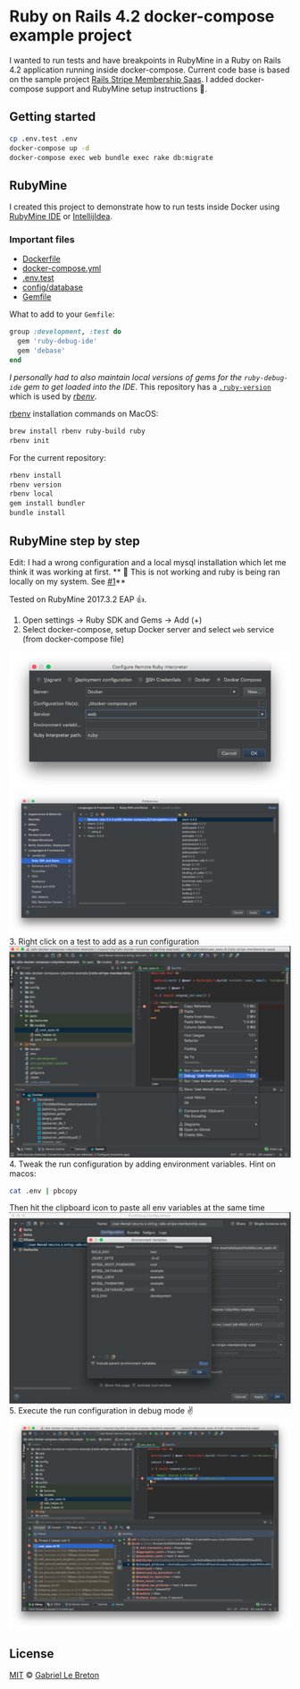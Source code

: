 # Ruby on Rails 4.2 docker-compose example project

I wanted to run tests and have breakpoints in RubyMine in a Ruby on Rails 4.2 application running inside docker-compose. Current code base is based on the sample project [Rails Stripe Membership Saas](https://github.com/railsapps/rails-stripe-membership-saas). I added docker-compose support and RubyMine setup instructions :tada:.

## Getting started

```bash
cp .env.test .env
docker-compose up -d
docker-compose exec web bundle exec rake db:migrate
```

## RubyMine

I created this project to demonstrate how to run tests inside Docker using [RubyMine IDE](https://www.jetbrains.com/ruby/) or [IntellijIdea](https://www.jetbrains.com/idea/).

### Important files

* [Dockerfile](Dockerfile)
* [docker-compose.yml](docker-compose.yml)
* [.env.test](.env.test)
* [config/database](database.yml)
* [Gemfile](Gemfile)

What to add to your `Gemfile`:

```ruby
group :development, :test do
  gem 'ruby-debug-ide'
  gem 'debase'
end
```

*I personally had to also maintain local versions of gems for the `ruby-debug-ide` gem to get loaded into the IDE*. This repository has a [`.ruby-version`](.ruby-version) which is used by *[rbenv](https://github.com/rbenv/rbenv)*.

[rbenv](https://github.com/rbenv/rbenv) installation commands on MacOS:

```bash
brew install rbenv ruby-build ruby
rbenv init
```

For the current repository:

```bash
rbenv install
rbenv version
rbenv local
gem install bundler
bundle install
```

## RubyMine step by step

Edit: I had a wrong configuration and a local mysql installation which let me think it was working at first.
** 🔴 This is not working and ruby is being ran locally on my system. See [#1](https://github.com/GabLeRoux/rails-docker-compose-rubymine-example/issues/1)**

Tested on RubyMine 2017.3.2 EAP :+1:.

1. Open settings -> Ruby SDK and Gems -> Add (+)
2. Select docker-compose, setup Docker server and select `web` service (from docker-compose file)

![01-configure-remote-debug-interpreter-docker-compose](doc/01-configure-remote-debug-interpreter-docker-compose.png)
![02-ruby-sdk-and-gems](doc/02-ruby-sdk-and-gems.png)
3. Right click on a test to add as a run configuration
![03-right-click-add-test](doc/03-right-click-add-test.png)
4. Tweak the run configuration by adding environment variables. Hint on macos:
   ```bash
   cat .env | pbcopy
   ```
   Then hit the clipboard icon to paste all env variables at the same time
![04-edit-run-configuration](doc/04-edit-run-configuration.png)
5. Execute the run configuration in debug mode :v:
![05-successful-test-with-breakpoint](doc/05-successful-test-with-breakpoint.png)

## License

[MIT](LICENSE.md) © [Gabriel Le Breton](https://gableroux.com)
